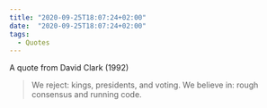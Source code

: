 ```yaml
---
title: "2020-09-25T18:07:24+02:00"
date:  "2020-09-25T18:07:24+02:00"
tags:
  - Quotes
---
```


A quote from David Clark (1992)

> We reject: kings, presidents, and voting. We believe in: rough consensus and running code.
